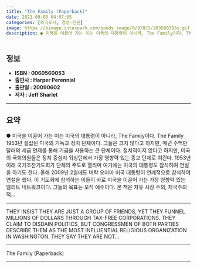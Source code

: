 ```yaml
---
title: "The Family (Paperback)"
date: 2021-09-05 04:07:35
categories: [외국도서, 경영-인문]
image: https://bimage.interpark.com/goods_image/0/3/8/3/203580383s.gif
description: ● 미국을 이끌어 가는 이는 미국의 대통령이 아니라, The Family이다. The Family 1953년 설립된 미국의 기독교 정치 단체이다. 그들은 크지 않다고 하지만, 매년 수백만 달러의 세금 면제를 통해 기금을 사용하는 큰 단체이다. 정치적이지 않다고 하지만, 미국의 국회의원
---
```


## **정보**

- **ISBN : 0060560053**
- **출판사 : Harper Perennial**
- **출판일 : 20090602**
- **저자 : Jeff Sharlet**

------



## **요약**

●  미국을 이끌어 가는 이는 미국의 대통령이 아니라, The Family이다. The Family 1953년 설립된 미국의 기독교 정치 단체이다. 그들은 크지 않다고 하지만, 매년 수백만 달러의 세금 면제를 통해 기금을 사용하는 큰 단체이다. 정치적이지 않다고 하지만, 미국의 국회의원들은 정치 중심지 워싱턴에서 가장 영향력 있는 종교 단체로 여긴다.  1953년 이래 국가조찬기도회가 단체의 주도로 열리며 여기에는 미국의 대통령도 참석하여 연설을 하기도 한다. 올해 2009년 2월에도 버락 오마마 미국 대통령이 연례적으로 참석하여 연설을 했다. 이 기도회에 참석하는 이들이 바로 미국을 이끌어 가는 가장 영향력 있는 엘리트 네트워크이다. 그들의 목표는 오직 예수이다. 본 책은 자유 시장 주의, 제국주의적...

------

THEY INSIST THEY ARE JUST A GROUP OF FRIENDS, YET THEY FUNNEL MILLIONS OF DOLLARS THROUGH TAX-FREE CORPORATIONS. THEY CLAIM TO DISDAIN POLITICS, BUT CONGRESSMEN OF BOTH PARTIES DESCRIBE THEM AS THE MOST INFLUENTIAL RELIGIOUS ORGANIZATION IN WASHINGTON. THEY SAY THEY ARE NOT... 

------


The Family (Paperback) 

------


